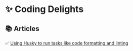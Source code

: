 # :sparkles: Coding Delights

## :books: Articles
:white_check_mark: [Using Husky to run tasks like code formatting and linting](./articles/HuskyCSharpier/Readme.md)